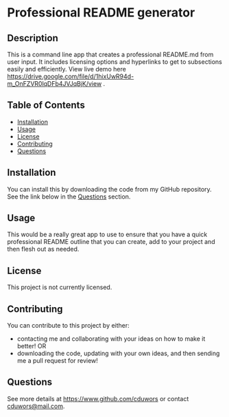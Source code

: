 # Professional README generator

## Description

This is a command line app that creates a professional README.md from user input. It includes licensing options and hyperlinks to get to subsections easily and efficiently. View live demo here https://drive.google.com/file/d/1hixUwR94d-m_OnFZVR0lqDFb4JVJqBjK/view .

## Table of Contents

- [Installation](#installation)
- [Usage](#usage)
- [License](#license)
- [Contributing](#contributing)
- [Questions](#questions)

## Installation

You can install this by downloading the code from my GitHub repository. See the link below in the [Questions](#questions) section.

## Usage

This would be a really great app to use to ensure that you have a quick professional README outline that you can create, add to your project and then flesh out as needed.

## License

This project is not currently licensed.

## Contributing

You can contribute to this project by either:

- contacting me and collaborating with your ideas on how to make it better! OR
- downloading the code, updating with your own ideas, and then sending me a pull request for review!

## Questions

See more details at https://www.github.com/cduwors or contact cduwors@mail.com.
